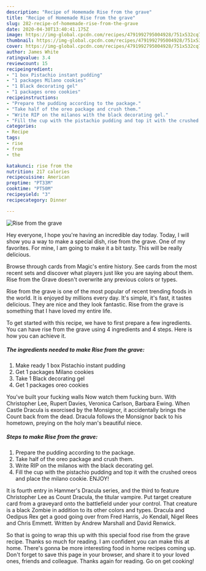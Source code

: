 ```yaml
---
description: "Recipe of Homemade Rise from the grave"
title: "Recipe of Homemade Rise from the grave"
slug: 282-recipe-of-homemade-rise-from-the-grave
date: 2020-04-30T13:40:41.175Z
image: https://img-global.cpcdn.com/recipes/4791992795004928/751x532cq70/rise-from-the-grave-recipe-main-photo.jpg
thumbnail: https://img-global.cpcdn.com/recipes/4791992795004928/751x532cq70/rise-from-the-grave-recipe-main-photo.jpg
cover: https://img-global.cpcdn.com/recipes/4791992795004928/751x532cq70/rise-from-the-grave-recipe-main-photo.jpg
author: James White
ratingvalue: 3.4
reviewcount: 15
recipeingredient:
- "1 box Pistachio instant pudding"
- "1 packages Milano cookies"
- "1 Black decorating gel"
- "1 packages oreo cookies"
recipeinstructions:
- "Prepare the pudding according to the package."
- "Take half of the oreo package and crush them."
- "Write RIP on the milanos with the black decorating gel."
- "Fill the cup with the pistachio pudding and top it with the crushed oreos and place the milano cookie. ENJOY!"
categories:
- Recipe
tags:
- rise
- from
- the

katakunci: rise from the 
nutrition: 217 calories
recipecuisine: American
preptime: "PT33M"
cooktime: "PT50M"
recipeyield: "3"
recipecategory: Dinner

---
```



![Rise from the grave](https://img-global.cpcdn.com/recipes/4791992795004928/751x532cq70/rise-from-the-grave-recipe-main-photo.jpg)

Hey everyone, I hope you're having an incredible day today. Today, I will show you a way to make a special dish, rise from the grave. One of my favorites. For mine, I am going to make it a bit tasty. This will be really delicious.

Browse through cards from Magic&#39;s entire history. See cards from the most recent sets and discover what players just like you are saying about them. Rise from the Grave doesn&#39;t overwrite any previous colors or types.

Rise from the grave is one of the most popular of recent trending foods in the world. It is enjoyed by millions every day. It's simple, it's fast, it tastes delicious. They are nice and they look fantastic. Rise from the grave is something that I have loved my entire life.


To get started with this recipe, we have to first prepare a few ingredients. You can have rise from the grave using 4 ingredients and 4 steps. Here is how you can achieve it.

<!--inarticleads1-->

##### The ingredients needed to make Rise from the grave:

1. Make ready 1 box Pistachio instant pudding
1. Get 1 packages Milano cookies
1. Take 1 Black decorating gel
1. Get 1 packages oreo cookies


You&#39;ve built your fucking walls Now watch them fucking burn. With Christopher Lee, Rupert Davies, Veronica Carlson, Barbara Ewing. When Castle Dracula is exorcised by the Monsignor, it accidentally brings the Count back from the dead. Dracula follows the Monsignor back to his hometown, preying on the holy man&#39;s beautiful niece. 

<!--inarticleads2-->

##### Steps to make Rise from the grave:

1. Prepare the pudding according to the package.
1. Take half of the oreo package and crush them.
1. Write RIP on the milanos with the black decorating gel.
1. Fill the cup with the pistachio pudding and top it with the crushed oreos and place the milano cookie. ENJOY!


It is fourth entry in Hammer&#39;s Dracula series, and the third to feature Christopher Lee as Count Dracula, the titular vampire. Put target creature card from a graveyard onto the battlefield under your control. That creature is a black Zombie in addition to its other colors and types. Dracula and Oedipus Rex get a good going over from Fred Harris, Jo Kendall, Nigel Rees and Chris Emmett. Written by Andrew Marshall and David Renwick. 

So that is going to wrap this up with this special food rise from the grave recipe. Thanks so much for reading. I am confident you can make this at home. There's gonna be more interesting food in home recipes coming up. Don't forget to save this page in your browser, and share it to your loved ones, friends and colleague. Thanks again for reading. Go on get cooking!
